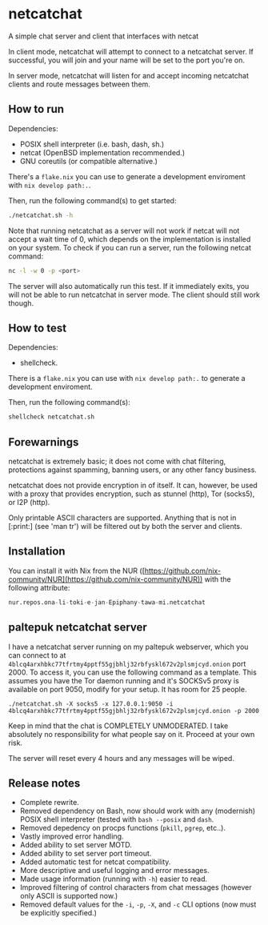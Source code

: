 # netcatchat

A simple chat server and client that interfaces with netcat

In client mode, netcatchat will attempt to connect to a netcatchat server. If
successful, you will join and your name will be set to the port you're on.

In server mode, netcatchat will listen for and accept incoming netcatchat
clients and route messages between them.

## How to run

Dependencies:

- POSIX shell interpreter (i.e. bash, dash, sh.)
- netcat (OpenBSD implementation recommended.)
- GNU coreutils (or compatible alternative.)

There's a `flake.nix` you can use to generate a development enviroment with
`nix develop path:.`.

Then, run the following command(s) to get started:

```sh
./netcatchat.sh -h
```

Note that running netcatchat as a server will not work if netcat will not accept
a wait time of 0, which depends on the implementation is installed on your
system. To check if you can run a server, run the following netcat command:

```sh
nc -l -w 0 -p <port>
```

The server will also automatically run this test. If it immediately exits, you
will not be able to run netcatchat in server mode. The client should still work
though.

## How to test

Dependencies:

- shellcheck.

There is a `flake.nix` you can use with `nix develop path:.` to generate a
development enviroment.

Then, run the following command(s):

```sh
shellcheck netcatchat.sh
```


## Forewarnings

netcatchat is extremely basic; it does not come with chat filtering, protections
against spamming, banning users, or any other fancy business.

netcatchat does not provide encryption in of itself. It can, however, be used
with a proxy that provides encryption, such as stunnel (http), Tor (socks5), or
I2P (http).

Only printable ASCII characters are supported. Anything that is not in [:print:]
(see 'man tr') will be filtered out by both the server and clients.

## Installation

You can install it with Nix from the NUR
([https://github.com/nix-community/NUR](https://github.com/nix-community/NUR))
with the following attribute:

```nix
nur.repos.ona-li-toki-e-jan-Epiphany-tawa-mi.netcatchat
```

## paltepuk netcatchat server

I have a netcatchat server running on my paltepuk webserver, which you can
connect to at `4blcq4arxhbkc77tfrtmy4pptf55gjbhlj32rbfyskl672v2plsmjcyd.onion`
port 2000. To access it, you can use the following command as a template. This
assumes you have the Tor daemon running and it's SOCKSv5 proxy is available on
port 9050, modify for your setup. It has room for 25 people.

```
./netcatchat.sh -X socks5 -x 127.0.0.1:9050 -i 4blcq4arxhbkc77tfrtmy4pptf55gjbhlj32rbfyskl672v2plsmjcyd.onion -p 2000
```

Keep in mind that the chat is COMPLETELY UNMODERATED. I take absolutely no
responsibility for what people say on it. Proceed at your own risk.

The server will reset every 4 hours and any messages will be wiped.

## Release notes

- Complete rewrite.
- Removed dependency on Bash, now should work with any (modernish) POSIX shell interpreter (tested with `bash --posix` and `dash`.
- Removed depedency on procps functions (`pkill`, `pgrep`, etc..).
- Vastly improved error handling.
- Added ability to set server MOTD.
- Added ability to set server port timeout.
- Added automatic test for netcat compatibility.
- More descriptive and useful logging and error messages.
- Made usage information (running with `-h`) easier to read.
- Improved filtering of control characters from chat messages (however only ASCII is supported now.)
- Removed default values for the `-i`, `-p`, `-X`, and `-c` CLI options (now must be explicitly specified.)
